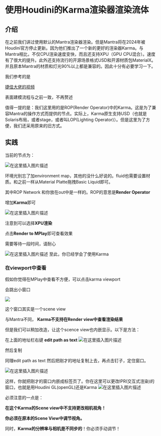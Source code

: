# 使用Houdini的Karma渲染器渲染流体
## 介绍
在之前我们讲过使用默认的Mantra渲染器渲染。但是Mantra将在2024年被Houdini官方停止更新。因为他们推出了一个新的更好的渲染器Karma。与Mantra相比，不仅CPU渲染速度变快，而且还支持XPU（GPU CPU混合）。速度有了很大的提升。此外还支持流行的开源场景格式USD和开源材质包MaterialX。并且原本Mantra的材质和灯光90%以上都是兼容的。因此十分有必要学习一下。

我们参考的是

[捷佳大佬的视频](https://www.bilibili.com/video/BV1YS4y1R7db?p=5&vd_source=e15eb8f98a9dde1c9cc874314025b575)

表面建模流程与之前一致，不再赘述


值得一提的是：我们这里用的是ROP(Render Operator)中的Karma。这是为了兼容Mantra的操作方式而提供的节点。实际上，Karma原生支持USD（也就是Solaris布局，或者stage，或者叫LOP(Lighting Operator)）。但是这里为了方便，我们还采用原来的旧方式。

## 实践
当前的节点为：


![在这里插入图片描述](https://img-blog.csdnimg.cn/43f1a9301f4f4fa4a46da248ebadfedf.png)

环境光别忘了加environment map，其他的没什么好说的。fluid也需要设置材质。和之前一样从Material Platte拖拽Basic Liquid即可。

其中ROP Network 和你放在out中是一样的。ROP的意思是**Render Operator**

增加**Karma**即可

![在这里插入图片描述](https://img-blog.csdnimg.cn/7bc24909e396465aa4a2f3ce7d024246.png)


注意到可以选择**XPU渲染**

点击**Render to MPlay**即可查看效果

需要等待一段时间，请耐心

![在这里插入图片描述](https://img-blog.csdnimg.cn/bb12a653da1f4e9a9835d4ec72cda864.png)
至此，你已经学会了使用Karma



### 在viewport中查看
假如你觉得在MPlay中查看不方便，可以点击karma viewport

会跳出小窗口

![](https://img-blog.csdnimg.cn/7ddfd0137c0a49ce87c7350039e9f7f8.png)

这个窗口其实是一个scene view

与Mantra不同，
**Karma不支持在Render view中查看渲染结果**





但是我们可以稍加改造，让这个scence view也内嵌显示。以下是方法：

在上面的地址栏右键 **edit path as text**
![在这里插入图片描述](https://img-blog.csdnimg.cn/f1b60d2c2b3a4290b6a26bde0fec80c4.png)

然后复制

同理edit path as text 然后把刚才的地址复制上去，再点击钉子，定住窗口。

![在这里插入图片描述](https://img-blog.csdnimg.cn/c00beb340b04432cb5abce60cf357403.png)

这样，你就把刚才的窗口内嵌成标签页了。你在这里可以更改IPR(交互式渲染)的窗口，也就是用Houdini GL(openGL)还是Karma
![在这里插入图片描述](https://img-blog.csdnimg.cn/96d476f4089649a096dca2d2312be0e7.png)

必须注意的一点是：

**在这个Karma的Scene view中不支持更改相机视角！**

**你必须在原本的Scene View中调节视角。**

同时，**Karma的分辨率与相机是不同步的**！你必须手动调节！

